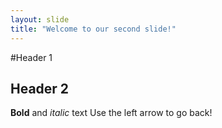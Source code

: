 ```yaml
---
layout: slide
title: "Welcome to our second slide!"
---
```

#Header 1
## Header 2
**Bold** and *italic*  text
Use the left arrow to go back!
